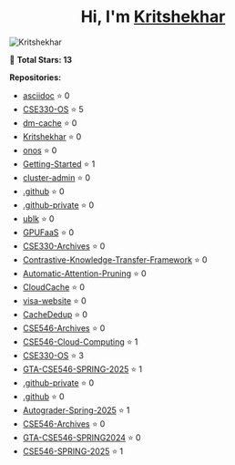 
<h1 align="center">Hi, I'm <a href="https://Kritshekhar.github.io/Me.io/" target="blank">
Kritshekhar</a></h1>

<!--
**Kritshekhar/Kritshekhar** is a ✨ _special_ ✨ repository because its `README.md` (this file) appears on your GitHub profile.

Here are some ideas to get you started:

- 🔭 I’m currently working on ...
- 🌱 I’m currently learning ...
- 👯 I’m looking to collaborate on ...
- 🤔 I’m looking for help with ...
- 💬 Ask me about ...
- 📫 How to reach me: ...
- 😄 Pronouns: ...
- ⚡ Fun fact: ...
-->
<p align="left"> <img src="https://komarev.com/ghpvc/?username=Kritshekhar&label=Profile%20views&color=0e75b6&style=flat" alt="Kritshekhar" /> </p>

<!-- STAR COUNT START -->
🌟 **Total Stars: 13**

**Repositories:**
- [asciidoc](https://github.com/Kritshekhar/asciidoc) ⭐ 0
- [CSE330-OS](https://github.com/Kritshekhar/CSE330-OS) ⭐ 5
- [dm-cache](https://github.com/Kritshekhar/dm-cache) ⭐ 0
- [Kritshekhar](https://github.com/Kritshekhar/Kritshekhar) ⭐ 0
- [onos](https://github.com/Kritshekhar/onos) ⭐ 0
- [Getting-Started](https://github.com/visa-lab/Getting-Started) ⭐ 1
- [cluster-admin](https://github.com/visa-lab/cluster-admin) ⭐ 0
- [.github](https://github.com/visa-lab/.github) ⭐ 0
- [.github-private](https://github.com/visa-lab/.github-private) ⭐ 0
- [ublk](https://github.com/visa-lab/ublk) ⭐ 0
- [GPUFaaS](https://github.com/visa-lab/GPUFaaS) ⭐ 0
- [CSE330-Archives](https://github.com/visa-lab/CSE330-Archives) ⭐ 0
- [Contrastive-Knowledge-Transfer-Framework](https://github.com/visa-lab/Contrastive-Knowledge-Transfer-Framework) ⭐ 0
- [Automatic-Attention-Pruning](https://github.com/visa-lab/Automatic-Attention-Pruning) ⭐ 0
- [CloudCache](https://github.com/visa-lab/CloudCache) ⭐ 0
- [visa-website](https://github.com/visa-lab/visa-website) ⭐ 0
- [CacheDedup](https://github.com/visa-lab/CacheDedup) ⭐ 0
- [CSE546-Archives](https://github.com/visa-lab/CSE546-Archives) ⭐ 0
- [CSE546-Cloud-Computing](https://github.com/visa-lab/CSE546-Cloud-Computing) ⭐ 1
- [CSE330-OS](https://github.com/visa-lab/CSE330-OS) ⭐ 3
- [GTA-CSE546-SPRING-2025](https://github.com/CSE546-Cloud-Computing/GTA-CSE546-SPRING-2025) ⭐ 1
- [.github-private](https://github.com/CSE546-Cloud-Computing/.github-private) ⭐ 0
- [.github](https://github.com/CSE546-Cloud-Computing/.github) ⭐ 0
- [Autograder-Spring-2025](https://github.com/CSE546-Cloud-Computing/Autograder-Spring-2025) ⭐ 1
- [CSE546-Archives](https://github.com/CSE546-Cloud-Computing/CSE546-Archives) ⭐ 0
- [GTA-CSE546-SPRING2024](https://github.com/CSE546-Cloud-Computing/GTA-CSE546-SPRING2024) ⭐ 0
- [CSE546-SPRING-2025](https://github.com/CSE546-Cloud-Computing/CSE546-SPRING-2025) ⭐ 1
<!-- STAR COUNT END -->

